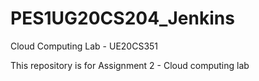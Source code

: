 # PES1UG20CS204_Jenkins
Cloud Computing Lab - UE20CS351


This repository is for Assignment 2 - Cloud computing lab
